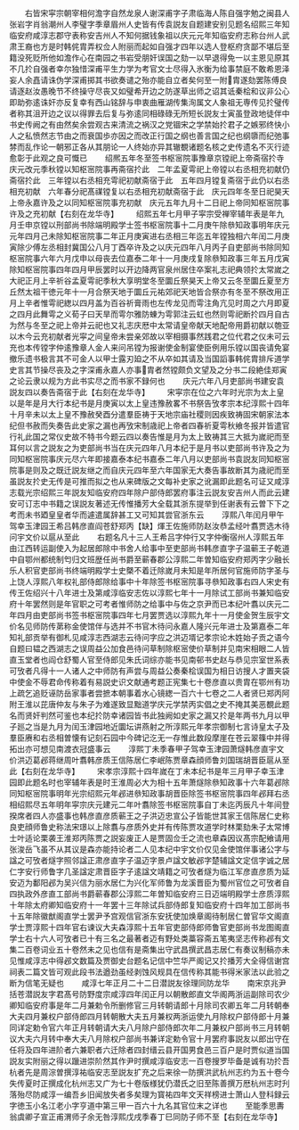 <!-- { "loadSidebar": true } -->
　　右皆宋寜宗朝宰相何澹字自然龙泉人谢深甫字子肃临海人陈自强字勉之闽县人张岩字肖翁潮州人李璧字季章眉州人史皆有传袁説友自题建安别见题名绍熙三年知临安府咸淳志郡守表称安吉州人不知何据钱象祖以庆元元年知临安府志称台州人武肃王裔也方是时韩侂胄弄权佥人附丽而起如自强才四年以选人登枢府贪鄙不堪后至籍没死贬所他如澹作心在南园之书岩受朋奸误国之劾一以早退得免一以主恩见原其不几扵自强者幸尔独惜深甫平生力学为考官文士尽得入氷衡为给事禁庭不敢希恩泽妄人余嚞请诛伪学深甫掷其书欲奏谴之殆亦能自立者矣何至一附胄遂劾罢陈傅良请逐赵汝愚晚节不终操守尽丧又如璧希开边之防遂草出师之诏其诋秦桧和议非公心即助弥逺诛奸亦反复幸有西山铭辞与申衷曲雁湖传集洵属文人象祖无専传见扵璧传者称其沮开边之议以得罪去后复与弥逺同相碌碌无所短长説友士寅虽登政地徒伴中书史传阙之有由然矣余尝观古来清流之祸汉之党锢宋之学禁始扵君子之嫉邪终快小人之私愤然志节由之而衰国歩亦因之而改正行国之纲也善言国之纪也纲隳而纪弛事棼而乱作论一朝邪正各从其朋论一人终始亦异其辙覩诸题名核之史传遗名不灭行迹愈彰于此观之良可慨已
　　绍熈五年冬至签书枢宻院事豫章京镗祀上帝斋宿扵寺　庆元改元季秋镗以知枢宻院事再斋宿扵此　二年孟夏雩祀上帝镗以右丞相充初献仍斋宿扵此　三年镗以右丞相充雩祀初献斋宿于此　五年四月镗复斋宿于此仍以右丞相充初献　六年春分祀髙禖镗复以右丞相充初献斋宿于此　庆元四年冬至日祀昊天上帝永嘉许及之以同知枢宻院事充初献　庆元五年九月十二日祀上帝同知枢宻院事许及之充初献【右刻在龙华寺】
　　绍熙五年七月甲子寜宗受禅宰辅年表是年九月壬申京镗以刑部尚书除端明殿学士签书枢宻院事十二月庚午除叅知政事明年庆元元年四月己未除知枢宻院事二年正月庚寅进右丞相三年迄五年镗独相六年闰二月庚寅除少傅左丞相封冀国公八月丁酉卒许及之以庆元四年八月丙子自吏部尚书除同知枢宻院事六年六月戊申以母丧去位嘉泰二年十一月庚戌复除叅知政事三年五月戊寅除知枢宻院事四年四月甲辰罢时以开边降两官泉州居住卒案礼志祀典领扵太常嵗之大祀正月上辛祈谷孟夏雩祀季秋大享明堂冬至圜丘祭昊天上帝又云冬至圜丘夏至方丘然太祖干徳元年十一月合祭天地于圜丘元祐郊祀天地皆合祭亦有冬至不祭改用正月上辛者惟雩祀緫以四月盖为百谷祈膏雨也左传龙见而雩注角亢见时周之六月即夏之四月此舞雩之义荀子曰天旱而雩尔雅防蝀为雩郭注云虹也然则雩祀断扵四月自古为然与冬至之祀上帝并云祀也又礼志庆厯中太常请皇帝献天地配帝用爵初献以匏亚以木今云充初献者光寜之间皇帝未尝亲郊故以宰相摄事然践君之位代君之仪未可云充也本传镗字仲逺豫章人金人来问吊镗为报谢使金制宴使臣例用乐镗以国丧请免宴撤乐遗书极言其不可金人以甲士露刃廹之不从卒如其请及当国謟事韩侂胄排斥道学史言其节操尽丧及之字深甫永嘉人亦事胄者然镗颇负文望及之分书二段絶佳郑寅之论云隶以规为方此书实尽之而书家不録何也
　　庆元六年八月吏部尚书建安袁説友四以奏告斋宿于此【右刻在龙华寺】
　　宋寜宗在位之六年时光宗为太上皇以是年是月大行本纪书是月庚寅以太上皇违豫赦畧不书祭告攷孝宗本纪淳熙十四年十月辛未以太上皇不豫赦癸酉分遣羣臣祷于天地宗庙社稷则因疾致祷固宋朝家法本纪但书赦而失奏告此史家之漏也再攷宋制歳祀上帝者四春祈夏雩秋飨冬报并皆遣官行礼此国之常仪史故不特书今题云四以奏告惟是月为太上致祷其三大抵为嵗祀而至耳何以言之説友之为吏部尚书当在庆元四年八月本纪于是月书以吏部尚书许及之为同知枢宻院事庆元尽六年即接嘉泰本纪书嘉泰二年八月以吏部尚书袁説友同知枢宻院事是则及之既迁説友继之而自庆元四年至六年国家无大奏告事故断其为歳祀而至虽説友扵史无传是可推而拟之也从来碑版之文每补史家之讹漏即此题名可证又咸淳志载光宗绍熙三年説友知临安府四年除户部侍郎罢府事注云説友安吉州人而此云建安可订志中书籍之误説友著述无传惟播芳大全载其浙东提举到任谢表有云曽下下之考而未书廼皇皇者华而遽遣属辞甚工又可知其尝官浙东云
　　淳熙八年闰月甲午驾幸玉津园王希吕韩彦直阎苍舒郑丙【缺】煇王佐施师防赵汝恭孟经叶翥贾选木待问宇文价以扈从至此
　　右题名凡十三人王希吕字仲行又字仲衡宿州人淳熙五年由江西转运副使入为起居郎除中书舍人给事中至吏部尚书韩彦直字子温蕲王子乾道中自鄂州都统制匄归文班歴任尚书爵至蕲春郡公淳熙二年曽知临安府郑丙字少融长乐人积官吏部尚书终端明殿学士史槩不着迁除嵗月未知是年所居何官施师防字圣与上饶人淳熙八年权礼部侍郎除给事中十年除签书枢宻院事寻叅知政事右四人宋史有传王佐绍兴十八年进士及第咸淳临安志佐以淳熙七年十一月除试工部尚书兼知临安府十年罢然则是年官职之可考者惟师防之给事中与佐之京尹而已本纪叶翥以庆元二年四月由吏部尚书签书枢宻院事四年七月罢贾选以淳熙九年十一月使金贺生辰宇文价名见师防传苐称金使馆伴与选并不书官木待问永嘉人隆兴元年进士及第嘉泰二年知礼部贡举有御札见咸淳志西湖志云待问字应之洪迈壻记孝宗论木姓始子贡之语今自题曰韫之西湖志之误周益公加食邑待问草制除枢宻使价草制并见南宋相眼二人皆直玉堂者也阎仓舒蜀人官至侍郎见朱氏词综亦能书见南邨书史赵与恭见宗室世系表可攷者凡得十一人诸人之中师防有声尝与周益公奏秦桧误国为相日访搜人才置夹袋中使金不辱君命传称着有易説史识文献通考题正宪集七十卷彦直以贵胄在鄂州有功上疏乞追贬诬防岳家事者尝摭本朝事着水心镜緫一百六十七卷之二人者贤巳郑丙阿附王淮以芘唐仲友与朱子为难遂致显黜道学庆元学禁丙实倡之史不掩其美恶覩此题名而贤奸判然可鉴也本纪扵防幸诸园皆书此独阙如史家之漏又扵是年两书九月以甲子廵之当是九月为闰玉津园地近圜坛讲燕射之所淳熙元年孝宗御制七言诗皇太子及羣臣赓和右丞相曽懐有记刻石园中今碑记汔无一存惟此数段摩崖在苍云翠篠中并得拓出亦可想见南渡衣冠盛事云
　　淳熙丁未季春甲子驾幸玉津园萧燧韩彦直宇文价洪迈葛邲蒋继周叶翥韩彦质王信陈居仁李岷陈贾章森顔师鲁刘国瑞胡晋臣扈从至此【右刻在龙华寺】
　　宋孝宗淳熙十四年嵗在丁未本纪书是年三月甲子幸玉津园即此题名时也宰辅年表是时王淮周必大为相十五年萧燧除叅知政事十六年葛邲除同知枢宻院事明年光宗绍熙元年邲进叅知政事胡晋臣除签书枢宻院事四年邲拜右丞相绍熙尽五年明年寜宗庆元建元二年叶翥除签书枢宻院事自丁未迄丙辰凡十年间登揆席者四人亦盛事也韩彦直彦质蕲王之子洪迈忠宣公子皆能世其家王信陈居仁史称良吏顔师鲁史称法宋璟以上除翥与彦质外史并有传陈贾攻道学时林栗劾朱子太常博士叶适论栗袭王淮郑丙陈贾之説妄废正人是贾固佥壬之流也章森因议髙宗配飨请用张浚岳飞虽不从其议是森亦能持论者二人见本纪中宇文价仅见金使馆伴事诸公字与諡之可攷者燧字照邻諡正肃彦直字子温迈字景卢諡文敏邲字楚辅諡文定信字诚之居仁字安行师鲁字几圣諡定肃晋臣字子逺諡文靖籍之可攷者燧为临江军彦直彦质为延安迈为鄱阳邲为吴兴信为丽水居仁为兴化军师鲁为龙溪晋臣为蜀州官位之可攷者自四执政外彦直工部尚书爵蕲春郡公淳熙二年曽知临安府三日迈端明殿学士彦质淳熙十年除太府卿知临安府十一年罢十三年除试兵部侍郎复知临安府十四年加工部尚书十五年除徽猷阁直学士罢尹予宫观信官浙东安抚使加焕章阁待制居仁曽官华文阁直学士贾淳熙十四年官右谏议大夫森淳熙十五年官吏部侍郎师鲁官吏部尚书龙图阁直学士右十六人可攷者已十有三名之最著者迈有野处类藁容斋五笔夷坚志传称邲有文集二百卷词业五十卷然未之见也信有是斋集出守武昌撰武昌志居仁有奏议制稿亦未见惟咸淳志中得邲文数篇及贾御史台题名记信中竺华严阁记又扵播芳大全得信谢宫祠表二篇文皆可观此段书法遒劲虽经剥蚀风规具在信传称其能书得米家法以此验之断为信笔无疑也
　　咸淳七年正月二十二日潜説友徐理同防龙华
　　南宋京兆尹括苍潜説友字君髙号防野度宗咸淳四年闰正月以朝散郎直文华阁两浙运副除司农少卿知临安府事是年二月兼勅令所删修官三月转朝请郎十月除司农卿五年二月转朝奉大夫四月兼权户部侍郎四月转朝散大夫五月兼权两浙运使九月除权户部侍郎十月兼同详定勅令官六年正月转朝请大夫八月除户部侍郎次年二月兼权户部尚书三月转朝议大夫六月转中奉大夫八月除权户部尚书兼详定勅令官十月罢府事説友以郎出守在任将及四年进阶者六兼职者六迁除者四封缙云县开国男食邑三百户是时贾似道当国説友实附丽之得以躐进崇阶然其作尹时撰咸淳临安志一百卷搜罗毕备是诚有功扵吾杭者先是周淙曽撰淳祐临安志至説友扩充之后来徐一防撰洪武杭州志约为五十卷今失传夏时正撰成化杭州志又广为七十卷版様犹仍潜氏之旧至陈善撰万厯杭州志时刋落殆尽防咸淳一编吾乡旧闻放失者多矣理为寳祐四年文天祥榜进士萧山人登科録云字徳玉小名江老小字亨道中第三甲一百六十九名其官位末之详也
　　至能季思夀翁虞卿子宣正甫渭师子余无咎淳熙戊戌季春丁巳同防子师不至【右刻在龙华寺】
